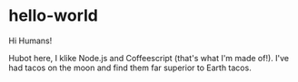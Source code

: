 # hello-world

Hi Humans!

Hubot here, I klike Node.js and Coffeescript (that's what I'm made of!).
I've had tacos on the moon and find them far superior to Earth tacos.

